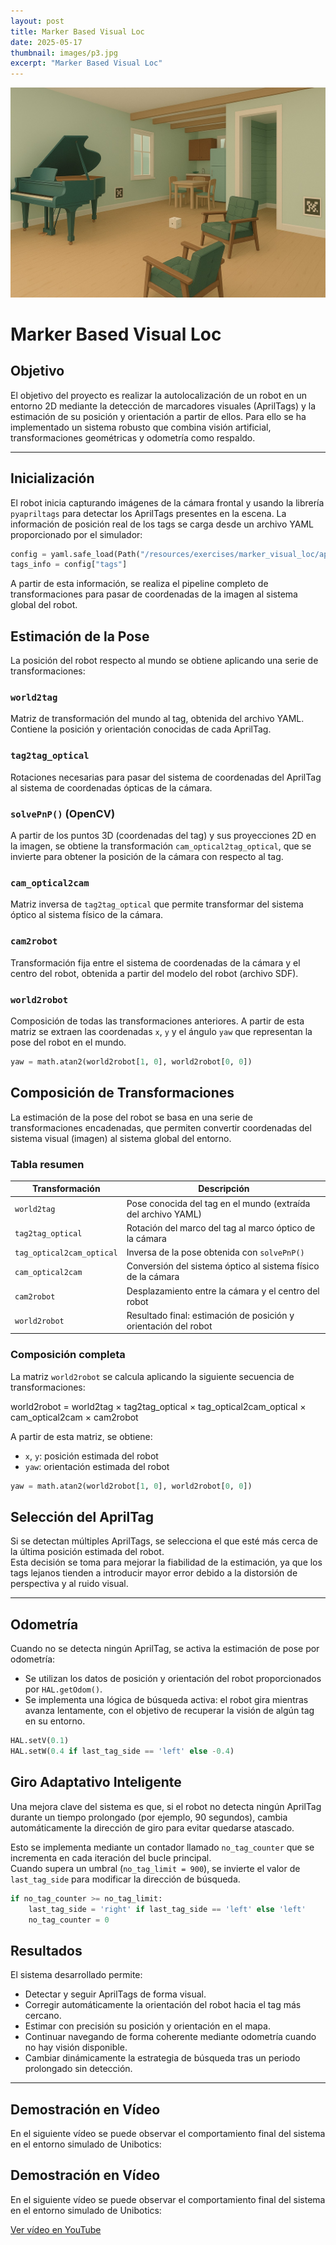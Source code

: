```yaml
---
layout: post
title: Marker Based Visual Loc
date: 2025-05-17
thumbnail: images/p3.jpg
excerpt: "Marker Based Visual Loc"
---
```

![Imagen de seguimiento de línea](/images/p3.jpg)  <!-- Imagen dentro del post -->

# Marker Based Visual Loc

## Objetivo

El objetivo del proyecto es realizar la autolocalización de un robot en un entorno 2D mediante la detección de marcadores visuales (AprilTags) y la estimación de su posición y orientación a partir de ellos. Para ello se ha implementado un sistema robusto que combina visión artificial, transformaciones geométricas y odometría como respaldo.

---

## Inicialización

El robot inicia capturando imágenes de la cámara frontal y usando la librería `pyapriltags` para detectar los AprilTags presentes en la escena. La información de posición real de los tags se carga desde un archivo YAML proporcionado por el simulador:

```python
config = yaml.safe_load(Path("/resources/exercises/marker_visual_loc/apriltags_poses.yaml").read_text())
tags_info = config["tags"]
```

A partir de esta información, se realiza el pipeline completo de transformaciones para pasar de coordenadas de la imagen al sistema global del robot.


## Estimación de la Pose

La posición del robot respecto al mundo se obtiene aplicando una serie de transformaciones:

### `world2tag`
Matriz de transformación del mundo al tag, obtenida del archivo YAML. Contiene la posición y orientación conocidas de cada AprilTag.

### `tag2tag_optical`
Rotaciones necesarias para pasar del sistema de coordenadas del AprilTag al sistema de coordenadas ópticas de la cámara.

### `solvePnP()` (OpenCV)
A partir de los puntos 3D (coordenadas del tag) y sus proyecciones 2D en la imagen, se obtiene la transformación `cam_optical2tag_optical`, que se invierte para obtener la posición de la cámara con respecto al tag.

### `cam_optical2cam`
Matriz inversa de `tag2tag_optical` que permite transformar del sistema óptico al sistema físico de la cámara.

### `cam2robot`
Transformación fija entre el sistema de coordenadas de la cámara y el centro del robot, obtenida a partir del modelo del robot (archivo SDF).

### `world2robot`
Composición de todas las transformaciones anteriores. A partir de esta matriz se extraen las coordenadas `x`, `y` y el ángulo `yaw` que representan la pose del robot en el mundo.

```python
yaw = math.atan2(world2robot[1, 0], world2robot[0, 0])
```

## Composición de Transformaciones

La estimación de la pose del robot se basa en una serie de transformaciones encadenadas, que permiten convertir coordenadas del sistema visual (imagen) al sistema global del entorno.

### Tabla resumen

| Transformación               | Descripción                                                      |
|-----------------------------|------------------------------------------------------------------|
| `world2tag`                 | Pose conocida del tag en el mundo (extraída del archivo YAML)   |
| `tag2tag_optical`           | Rotación del marco del tag al marco óptico de la cámara          |
| `tag_optical2cam_optical`   | Inversa de la pose obtenida con `solvePnP()`                     |
| `cam_optical2cam`           | Conversión del sistema óptico al sistema físico de la cámara     |
| `cam2robot`                 | Desplazamiento entre la cámara y el centro del robot             |
| `world2robot`               | Resultado final: estimación de posición y orientación del robot  |

### Composición completa

La matriz `world2robot` se calcula aplicando la siguiente secuencia de transformaciones:

world2robot = world2tag × tag2tag_optical × tag_optical2cam_optical × cam_optical2cam × cam2robot


A partir de esta matriz, se obtiene:

- `x`, `y`: posición estimada del robot
- `yaw`: orientación estimada del robot

```python
yaw = math.atan2(world2robot[1, 0], world2robot[0, 0])
```

## Selección del AprilTag

Si se detectan múltiples AprilTags, se selecciona el que esté más cerca de la última posición estimada del robot.  
Esta decisión se toma para mejorar la fiabilidad de la estimación, ya que los tags lejanos tienden a introducir mayor error debido a la distorsión de perspectiva y al ruido visual.

---

## Odometría

Cuando no se detecta ningún AprilTag, se activa la estimación de pose por odometría:

- Se utilizan los datos de posición y orientación del robot proporcionados por `HAL.getOdom()`.
- Se implementa una lógica de búsqueda activa: el robot gira mientras avanza lentamente, con el objetivo de recuperar la visión de algún tag en su entorno.

```python
HAL.setV(0.1)
HAL.setW(0.4 if last_tag_side == 'left' else -0.4)
```
## Giro Adaptativo Inteligente

Una mejora clave del sistema es que, si el robot no detecta ningún AprilTag durante un tiempo prolongado (por ejemplo, 90 segundos), cambia automáticamente la dirección de giro para evitar quedarse atascado.

Esto se implementa mediante un contador llamado `no_tag_counter` que se incrementa en cada iteración del bucle principal.  
Cuando supera un umbral (`no_tag_limit = 900`), se invierte el valor de `last_tag_side` para modificar la dirección de búsqueda.


```python
if no_tag_counter >= no_tag_limit:
    last_tag_side = 'right' if last_tag_side == 'left' else 'left'
    no_tag_counter = 0
```


## Resultados

El sistema desarrollado permite:

- Detectar y seguir AprilTags de forma visual.
- Corregir automáticamente la orientación del robot hacia el tag más cercano.
- Estimar con precisión su posición y orientación en el mapa.
- Continuar navegando de forma coherente mediante odometría cuando no hay visión disponible.
- Cambiar dinámicamente la estrategia de búsqueda tras un periodo prolongado sin detección.

---

## Demostración en Vídeo

En el siguiente vídeo se puede observar el comportamiento final del sistema en el entorno simulado de Unibotics:

## Demostración en Vídeo

En el siguiente vídeo se puede observar el comportamiento final del sistema en el entorno simulado de Unibotics:

[Ver vídeo en YouTube](https://www.youtube.com/watch?v=0MP5zJXQh24&t=3s&ab_channel=SandraMontejanoC%C3%A1novas)
